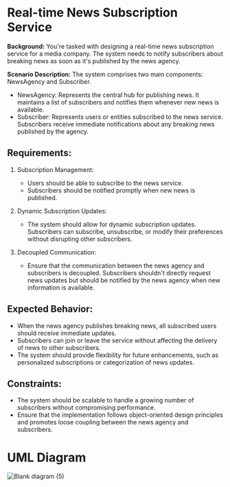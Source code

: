 # Real-time News Subscription Service

**Background:** You're tasked with designing a real-time news subscription service for a media company. The system needs to notify subscribers about breaking news as soon as it's published by the news agency.

**Scenario Description:**   The system comprises two main components: NewsAgency and Subscriber.

* NewsAgency: Represents the central hub for publishing news. It maintains a list of subscribers and notifies them whenever new news is available.
* Subscriber: Represents users or entities subscribed to the news service. Subscribers receive immediate notifications about any breaking news published by the agency.

## Requirements:

1. Subscription Management:
   * Users should be able to subscribe to the news service.
   * Subscribers should be notified promptly when new news is published.
  
2. Dynamic Subscription Updates:
   * The system should allow for dynamic subscription updates. Subscribers can subscribe, unsubscribe, or modify their preferences without disrupting other subscribers.
  
3. Decoupled Communication:
   * Ensure that the communication between the news agency and subscribers is decoupled. Subscribers shouldn't directly request news updates but should be notified by the news agency when new information is available.

## Expected Behavior:

* When the news agency publishes breaking news, all subscribed users should receive immediate updates.
* Subscribers can join or leave the service without affecting the delivery of news to other subscribers.
* The system should provide flexibility for future enhancements, such as personalized subscriptions or categorization of news updates.
## Constraints:

* The system should be scalable to handle a growing number of subscribers without compromising performance.
* Ensure that the implementation follows object-oriented design principles and promotes loose coupling between the news agency and subscribers.

# UML Diagram
![Blank diagram (5)](https://github.com/SimounReyes/observerPattern/assets/142649580/2f47b4ec-693d-47e5-83f6-20023bcaeed6)
